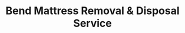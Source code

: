 ---
layout: location.njk
title: Bend Mattress Removal & Disposal Service
description: Professional mattress removal in Bend, OR. Next-day pickup  Licensed, insured, and eco-friendly serving Central Oregon's outdoor recreation capital and high desert gateway.
permalink: /mattress-removal/oregon/bend/
city: Bend
state: Oregon
stateSlug: oregon
coordinates:
  lat: 44.0582
  lng: -121.3153
pricing:
  startingPrice: 125
  single: 125
  queen: 125
  king: 135
  boxSpring: 30
neighborhoods:
  - name: "Westside"
    zipCodes: ["97703"]
  - name: "Northwest Crossing"
    zipCodes: ["97703"]
  - name: "Broken Top"
    zipCodes: ["97703"]
  - name: "Tetherow Resort"
    zipCodes: ["97703"]
  - name: "Eastside/Midtown"
    zipCodes: ["97701"]
  - name: "Northeast Bend"
    zipCodes: ["97701"]
  - name: "Southeast Bend"
    zipCodes: ["97702"]
  - name: "Southwest Bend"
    zipCodes: ["97703"]
  - name: "Old Mill District"
    zipCodes: ["97701"]
  - name: "Downtown Bend"
    zipCodes: ["97701"]
  - name: "Juniper Ridge"
    zipCodes: ["97701"]
  - name: "Powell Butte Area"
    zipCodes: ["97702"]
  - name: "Pilot Butte Area"
    zipCodes: ["97701"]
  - name: "Deschutes River Woods"
    zipCodes: ["97702"]
  - name: "Century Drive Corridor"
    zipCodes: ["97702"]
  - name: "OSU-Cascades Campus Area"
    zipCodes: ["97702"]
zipCodes: 
  - "97701"
  - "97702"
  - "97703"
recyclingPartners:
  - "Cascade Disposal"
  - "Republic Services"
  - "Deschutes County Solid Waste"
  - "Knott Landfill"
localRegulations: "Bend garbage collection operates through two main providers: Republic Services (north of Greenwood/Newport Avenue) and Cascade Disposal (south of Greenwood/Newport Avenue) at 541-382-6660. Bulk item pickup including mattresses requires scheduling with your assigned provider for additional fees. The Knott Landfill at 61050 SE 27th Street operates 7 days a week from 7:00 AM to 4:30 PM for direct disposal. Deschutes County sponsors seasonal collection events and RecyclePlus services for hard-to-recycle items. As Central Oregon's largest city with 107,812 residents spread across diverse neighborhoods from Northwest Crossing to Tetherow Resort, traditional waste collection faces challenges with rapid growth, outdoor equipment storage needs, and the area's 3,623-foot elevation creating seasonal access issues during winter months."
nearbyCities:
  - name: "Eugene"
    distance: "90 miles"
    isSuburb: false
  - name: "Salem"
    distance: "110 miles"
    isSuburb: false
  - name: "Albany"
    distance: "85 miles"
    isSuburb: false
reviews:
  count: 158
  featured:
    - reviewer: "Jake M."
      rating: 5
      text: "Called after our ski season ended and we needed space in the garage for bike storage. They picked up our guest room mattress the next day and handled the narrow stairs in our Northwest Crossing townhome perfectly."
      neighborhood: "Northwest Crossing"
    - reviewer: "Sarah D."
      rating: 5
      text: "Moving from our Westside rental to a new place near Tetherow. These guys made the mattress pickup so easy - showed up on time and loaded everything quickly. Fair pricing and no hassle."
      neighborhood: "Westside"
    - reviewer: "Chris B."
      rating: 5
      text: "Had an old king mattress taking up space in our Eastside home. Much easier than loading it up and driving to Knott Landfill ourselves. Professional service and they knew exactly where to find us."
      neighborhood: "Eastside/Midtown"
faqs:
  - question: "How quickly can you remove mattresses in Bend?"
    answer: "Next-day service throughout Bend's neighborhoods, accommodating Central Oregon's outdoor lifestyle and seasonal timing needs common in the high desert recreation community."
  - question: "Do you serve all Bend neighborhoods?"
    answer: "Complete coverage from Westside to Eastside, Northwest Crossing to Tetherow Resort, across all ZIP codes 97701-97703."
  - question: "What's included in your $125 Bend pickup fee?"
    answer: "Base price covers pickup, loading, transportation, and eco-friendly recycling for one mattress. Box springs add $30 each."
  - question: "How does this compare to Bend's waste providers?"
    answer: "We eliminate the need to coordinate with Republic Services or Cascade Disposal, avoid additional bulk pickup fees, and provide transparent pricing without provider-specific scheduling requirements."
  - question: "Can you handle Bend's elevation and seasonal access?"
    answer: "Yes, our teams are experienced with Central Oregon's 3,623-foot elevation, winter weather conditions, and varied terrain common throughout Bend's diverse neighborhoods."
  - question: "Do you coordinate with outdoor recreation schedules?"
    answer: "Absolutely. We understand seasonal patterns for skiing, biking, and camping, offering flexible timing that works around Central Oregon's outdoor activity calendar and gear storage needs."
  - question: "Are you licensed for waste removal in Deschutes County?"
    answer: "We maintain all required Oregon and Deschutes County permits with comprehensive insurance, providing compliant disposal through our nationwide recycling network."
  - question: "What payment methods do you accept in Bend?"
    answer: "All major credit cards, cash, and invoicing options for residents, outdoor professionals, and vacation rental properties."
schema:
  "@type": "LocalBusiness"
  name: "A Bedder World Bend"
  address:
    "@type": "PostalAddress"
    addressLocality: "Bend"
    addressRegion: "OR"
    addressCountry: "US"
  geo:
    "@type": "GeoCoordinates" 
    latitude: 44.0582
    longitude: -121.3153
  telephone: "(720) 263-6094"
  priceRange: "$125-$180"
  aggregateRating:
    "@type": "AggregateRating"
    ratingValue: 4.9
    reviewCount: 158
pageContent:
  heroDescription: "Professional mattress removal serving Bend with reliable next-day pickup  Part of our nationwide network that has recycled over 1 million mattresses, we provide licensed, insured service designed for Central Oregon's outdoor recreation capital and high desert gateway."
  
  aboutService: "Next-day mattress pickup at $125 designed for Bend's unique position as Central Oregon's outdoor recreation capital and fastest-growing mountain community. From outdoor professionals in Northwest Crossing's eco-friendly developments to families in Tetherow Resort's golf community and residents throughout Westside and Eastside neighborhoods, Bend's 107,812 residents face distinct disposal challenges across the high desert at 3,623 feet elevation. Rather than coordinating with Republic Services north of Greenwood Avenue, Cascade Disposal south of Greenwood Avenue, or making trips to Knott Landfill during limited operating hours, our streamlined service handles everything through one simple appointment. Whether you live in the Old Mill District near downtown, Broken Top's luxury developments, or newer neighborhoods like Juniper Ridge, we understand the practical needs of Oregon's premier mountain recreation destination. Each collected mattress flows through our national recycling network that has processed over 1 million units, with 80% of materials recovered for manufacturing reuse - supporting the same environmental stewardship that makes Bend a leader in outdoor recreation and sustainable mountain living."

  serviceAreasIntro: "Professional mattress pickup serves all Bend neighborhoods from Northwest Crossing to Tetherow Resort, expertly coordinating with seasonal outdoor recreation patterns and high desert living requirements. From Cascade Mountains access points to Deschutes River communities, our operations understand elevation challenges and equipment storage needs. Service flexibility accommodates ski season transitions, summer recreation schedules, and the dynamic lifestyle requirements of Central Oregon's premier outdoor destination."

  regulationsCompliance: "Mattress disposal in Bend requires coordination with two separate waste providers - Republic Services for areas north of Greenwood/Newport Avenue or Cascade Disposal for areas south of these boundaries. Both providers charge additional fees for bulk item pickup, and residents can alternatively transport items to Knott Landfill during 7 AM to 4:30 PM operating hours. Our licensed service eliminates these regulatory barriers by handling all Deschutes County disposal requirements through one simple appointment, providing transparent pricing without provider coordination or landfill scheduling."

  environmentalImpact: "Environmental stewardship aligns with Bend's commitment to outdoor recreation preservation and Central Oregon's high desert ecosystem protection. Our mattress recycling initiative ensures 80% of collected materials avoid regional landfills, instead flowing into manufacturing processes that create new products. Steel springs support construction applications, foam components become padding for various projects, and textile materials gain new purpose through advanced processing. This responsible approach preserves the natural beauty that makes areas like the Cascade Mountains and Deschutes River special while providing the outdoor recreation community with disposal solutions that honor both mountain living values and environmental responsibility."

  howItWorksScheduling: "Flexible scheduling respects Bend's outdoor recreation rhythms and seasonal patterns, accommodating ski season equipment storage, summer adventure schedules, and the varied lifestyle needs of Central Oregon's premier mountain community."

  howItWorksService: "Licensed pickup teams understand high desert terrain challenges and seasonal access requirements, handling all Deschutes County disposal requirements with mountain community expertise and professional efficiency."

  howItWorksDisposal: "Each mattress connects to our nationwide recycling network's proven processing capabilities, where Oregon's environmental standards guide component recovery through sustainable manufacturing partnerships that support the Pacific Northwest's conservation leadership."

  sidebarStats:
    mattressesRemoved: "2,180"
---